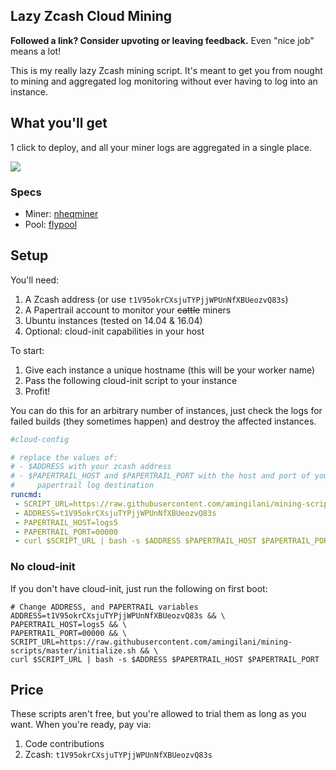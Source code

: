 Lazy Zcash Cloud Mining
-----------------

**Followed a link? Consider upvoting or leaving feedback.** Even "nice job" means a lot!

This is my really lazy Zcash mining script. It's meant to get you from nought to
mining and aggregated log monitoring without ever having to log into an instance.

## What you'll get

1 click to deploy, and all your miner logs are aggregated in a single place.

![](https://i.imgur.com/DilzIkzr.png)

### Specs

* Miner: [nheqminer](https://github.com/nicehash/nheqminer)
* Pool: [flypool](https://zcash.flypool.org)

## Setup

You'll need:

1. A Zcash address (or use `t1V95okrCXsjuTYPjjWPUnNfXBUeozvQ83s`)
2. A Papertrail account to monitor your ~~cattle~~ miners
3. Ubuntu instances (tested on 14.04 & 16.04)
3. Optional: cloud-init capabilities in your host


To start:

1. Give each instance a unique hostname (this will be your worker name)
2. Pass the following cloud-init script to your instance
3. Profit!

You can do this for an arbitrary number of instances, just check the logs for failed builds (they sometimes happen) and destroy the affected instances.

```yaml
#cloud-config

# replace the values of:
# - $ADDRESS with your zcash address
# - $PAPERTRAIL_HOST and $PAPERTRAIL_PORT with the host and port of your
#     papertrail log destination
runcmd:
 - SCRIPT_URL=https://raw.githubusercontent.com/amingilani/mining-scripts/master/initialize.sh
 - ADDRESS=t1V95okrCXsjuTYPjjWPUnNfXBUeozvQ83s
 - PAPERTRAIL_HOST=logs5
 - PAPERTRAIL_PORT=00000
 - curl $SCRIPT_URL | bash -s $ADDRESS $PAPERTRAIL_HOST $PAPERTRAIL_PORT
```

### No cloud-init

If you don't have cloud-init, just run the following on first boot:

```
# Change ADDRESS, and PAPERTRAIL variables
ADDRESS=t1V95okrCXsjuTYPjjWPUnNfXBUeozvQ83s && \
PAPERTRAIL_HOST=logs5 && \
PAPERTRAIL_PORT=00000 && \
SCRIPT_URL=https://raw.githubusercontent.com/amingilani/mining-scripts/master/initialize.sh && \
curl $SCRIPT_URL | bash -s $ADDRESS $PAPERTRAIL_HOST $PAPERTRAIL_PORT
```


## Price

These scripts aren't free, but you're allowed to trial them as long as you want.
When you're ready, pay via:

1. Code contributions
2. Zcash: `t1V95okrCXsjuTYPjjWPUnNfXBUeozvQ83s`
